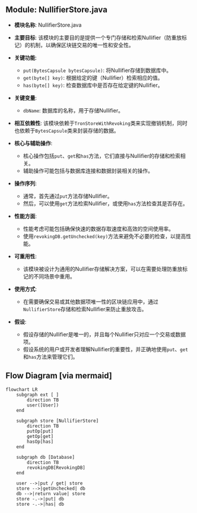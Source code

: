 ## Module: NullifierStore.java
- **模块名称**: NullifierStore.java

- **主要目标**: 该模块的主要目的是提供一个专门存储和检索Nullifier（防重放标记）的机制，以确保区块链交易的唯一性和安全性。

- **关键功能**:
  - `put(BytesCapsule bytesCapsule)`: 将Nullifier存储到数据库中。
  - `get(byte[] key)`: 根据给定的键（Nullifier）检索相应的值。
  - `has(byte[] key)`: 检查数据库中是否存在给定键的Nullifier。

- **关键变量**:
  - `dbName`: 数据库的名称，用于存储Nullifier。

- **相互依赖性**: 该模块依赖于`TronStoreWithRevoking`类来实现撤销机制，同时也依赖于`BytesCapsule`类来封装存储的数据。

- **核心与辅助操作**:
  - 核心操作包括`put`、`get`和`has`方法，它们直接与Nullifier的存储和检索相关。
  - 辅助操作可能包括与数据库连接和数据封装相关的操作。

- **操作序列**:
  - 通常，首先通过`put`方法存储Nullifier。
  - 然后，可以使用`get`方法检索Nullifier，或使用`has`方法检查其是否存在。

- **性能方面**:
  - 性能考虑可能包括确保快速的数据存取速度和高效的空间使用率。
  - 使用`revokingDB.getUnchecked(key)`方法来避免不必要的检查，以提高性能。

- **可重用性**:
  - 该模块被设计为通用的Nullifier存储解决方案，可以在需要处理防重放标记的不同场景中重用。

- **使用方式**:
  - 在需要确保交易或其他数据项唯一性的区块链应用中，通过`NullifierStore`存储和检索Nullifier来防止重放攻击。

- **假设**:
  - 假设存储的Nullifier是唯一的，并且每个Nullifier只对应一个交易或数据项。
  - 假设系统的用户或开发者理解Nullifier的重要性，并正确地使用`put`、`get`和`has`方法来管理它们。
## Flow Diagram [via mermaid]
```mermaid
flowchart LR
    subgraph ext [ ]
        direction TB
        user([User])
    end

    subgraph store [NullifierStore]
        direction TB
        putOp[put]
        getOp[get]
        hasOp[has]
    end

    subgraph db [Database]
        direction TB
        revokingDB[RevokingDB]
    end

    user -->|put / get| store
    store -->|getUnchecked| db
    db -->|return value| store
    store -.->|put| db
    store -.->|has| db
```
